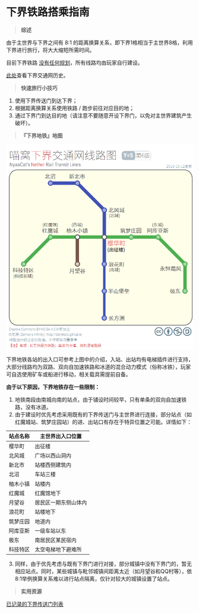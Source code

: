 # 下界铁路搭乘指南

> **综述**

由于主世界与下界之间有 8:1 的距离换算关系，即下界1格相当于主世界8格，利用下界进行旅行，将大大缩短所需时间。

目前下界铁路 [没有任何规划](https://bbs.nyaa.cat/d/987)，所有线路均由玩家自行建设。

[此处](nyaa/projects/nether-traffic)查看下界交通网历史。

> **快速旅行小技巧**

1. 使用下界传送门到达下界；
2. 根据距离换算关系使用铁路 / 跑步前往对应目的地；
3. 通过下界门到达目的地（请注意不要随意开设下界门，以免对主世界建筑产生破坏）。

> **『下界地铁』地图**

![喵窝下界轨道交通线路图](../../assets/images/map-navi/map-nether-traffic-iDemkors.png)

下界地铁各站的出入口可参考上图中的介绍，入站、出站均有电梯插件进行支持，大部分线路均为双路、双向自加速铁路和冰道的混合动力模式（俗称冰铁），玩家可自选使用矿车或船进行移动，相关载具需提前自备。

**由于以下原因，下界地铁存在一些限制：**

1. 地铁南段由南城向南的站点，由于铺设时间较早，只有单条的双向自加速铁路，没有冰道。
2. 由于建设时优先考虑采用既有的下界传送门与主世界进行连接，部分站点（如红魔城站、筑梦庄园站）的进、出站口有存在于特异位置之可能。详情如下：

| 站点名称 | 主世界出入口位置 |
| - | - |
| 樱华町      | 出征楼          |
| 北风城 | 广场以西山洞内 |
| 新北市      | 站楼西侧建筑内      |
| 北沼 | 车站三楼 |
| 柚木小镇 | 站楼内          |
| 红魔城      | 红魔馆地下        |
| 月望谷      | 居民区一期东侧山体内   |
| 浪花町 | 站楼地下         |
| 筑梦庄园     | 地道内          |
| 阿库亚斯 | 一级车站以东       |
| 极东       | 南居民区某民宿内     |
| 科技特区 | 太空电梯地下避难所 |

3. 同样，由于优先考虑与既有下界门进行对接，部分城镇中没有下界门的，暂无相应站点。同时，某些城镇与毗邻城镇间距离太近（如月望谷和QQ村等），依8:1举例换算关系难以进行站点隔离，仅针对较大的城镇设置了站点。

> **实用资源**

[已记录的下界传送门列表](nyaa/projects/nether-portal)
